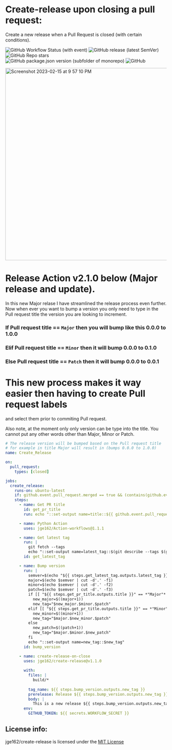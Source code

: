 # Create-release upon closing a pull request:                             
              
Create a new release when a Pull Request is closed (with certain conditions).                  
 
![GitHub Workflow Status (with event)](https://img.shields.io/github/actions/workflow/status/jge162/Action-Workflows/create_release.yml)
![GitHub release (latest SemVer)](https://img.shields.io/github/v/release/jge162/create-release)
![GitHub Repo stars](https://img.shields.io/github/stars/jge162/create-release)
![GitHub package.json version (subfolder of monorepo)](https://img.shields.io/github/package-json/v/jge162/create-release?filename=package.json)
![GitHub](https://img.shields.io/github/license/jge162/create-release?color=purple)

<img width="600" alt="Screenshot 2023-02-15 at 9 57 10 PM" src="https://user-images.githubusercontent.com/31228460/219280855-90b2d767-cf8c-49e8-8226-269fa190b42e.png">

# Release Action v2.1.0 below (Major release and update). 

In this new Major relase I have streamlined the release process even further.
Now when ever you want to bump a version you only need to type in the Pull
request title the version you are looking to increment.

### If Pull request title == `Major` then you will bump like this 0.0.0 to 1.0.0

### Elif Pull request title == `Minor` then it will bump 0.0.0 to 0.1.0

### Else Pull request title == `Patch` then it will bump 0.0.0 to 0.0.1

# This new process makes it way easier then having to create Pull request labels
and select them prior to commiting Pull request.

Also note, at the moment only only version can be type into the title.
You cannot put any other words other than Major, Minor or Patch.

```yaml
# The release version will be bumped based on the Pull request title 
# for example in title Major will result in (bumps 0.0.0 to 1.0.0)
name: Create_Release

on:
  pull_request:
    types: [closed]

jobs:
  create_release:
    runs-on: ubuntu-latest
    if: github.event.pull_request.merged == true && (contains(github.event.pull_request.title, 'Major') ||            contains(github.event.pull_request.title, 'Minor') || contains(github.event.pull_request.title, 'Patch')) && github.event.pull_request.user.login == 'jge162'
    steps:  
      - name: Get PR title
        id: get_pr_title
        run: echo "::set-output name=title::${{ github.event.pull_request.title }}"

      - name: Python Action
        uses: jge162/Action-workflows@1.1.1

      - name: Get latest tag
        run: |
          git fetch --tags
          echo "::set-output name=latest_tag::$(git describe --tags $(git rev-list --tags --max-count=1))"
        id: get_latest_tag

      - name: Bump version
        run: |
          semver=$(echo "${{ steps.get_latest_tag.outputs.latest_tag }}")
          major=$(echo $semver | cut -d'.' -f1)
          minor=$(echo $semver | cut -d'.' -f2)
          patch=$(echo $semver | cut -d'.' -f3)
          if [[ "${{ steps.get_pr_title.outputs.title }}" == *"Major"* ]]; then
            new_major=$((major+1))
            new_tag="$new_major.$minor.$patch"
          elif [[ "${{ steps.get_pr_title.outputs.title }}" == *"Minor"* ]]; then
            new_minor=$((minor+1))
            new_tag="$major.$new_minor.$patch"
          else
            new_patch=$((patch+1))
            new_tag="$major.$minor.$new_patch"
          fi
          echo "::set-output name=new_tag::$new_tag"
        id: bump_version

      - name: create-release-on-close
        uses: jge162/create-release@v1.1.0
  
        with:
          files: |
            build/*
            
          tag_name: ${{ steps.bump_version.outputs.new_tag }}
          prerelease: Release ${{ steps.bump_version.outputs.new_tag }}
          body: |
            This is a new release ${{ steps.bump_version.outputs.new_tag }} which will include the following changes: ${{ steps.get_pr_title.outputs.title }}
        env:
          GITHUB_TOKEN: ${{ secrets.WORKFLOW_SECRET }}
```

## License info:

jge162/create-release is licensed under the [MIT License](https://github.com/jge162/create-release/blob/main/LICENSE)
